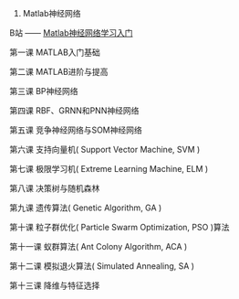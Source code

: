 1. Matlab神经网络

B站 —— [Matlab神经网络学习入门](https://www.bilibili.com/video/BV1Hx411M7Qw?p=1)

第一课 MATLAB入门基础

第二课 MATLAB进阶与提高

第三课 BP神经网络

第四课 RBF、GRNN和PNN神经网络

第五课 竞争神经网络与SOM神经网络

第六课 支持向量机( Support Vector Machine, SVM )

第七课 极限学习机( Extreme Learning Machine, ELM )

第八课 决策树与随机森林

第九课 遗传算法( Genetic Algorithm, GA )

第十课 粒子群优化( Particle Swarm Optimization, PSO )算法

第十一课 蚁群算法( Ant Colony Algorithm, ACA )

第十二课 模拟退火算法( Simulated Annealing, SA )

第十三课 降维与特征选择
